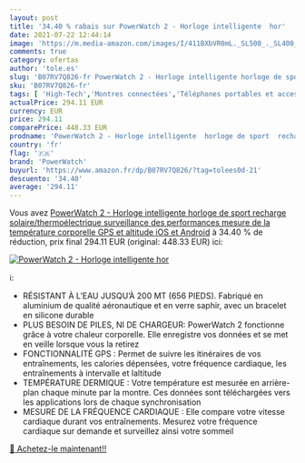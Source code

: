 ```yaml
---
layout: post
title: '34.40 % rabais sur PowerWatch 2 - Horloge intelligente  hor'
date: 2021-07-22 12:44:14
image: 'https://m.media-amazon.com/images/I/411BXbVR0mL._SL500_._SL400_.jpg'
comments: true
category: ofertas
author: 'tole.es'
slug: 'B07RV7Q826-fr PowerWatch 2 - Horloge intelligente horloge de sport...'
sku: 'B07RV7Q826-fr'
tags: [ 'High-Tech','Montres connectées','Téléphones portables et accessoires','powerwatch', ]
actualPrice: 294.11 EUR
currency: EUR
price: 294.11
comparePrice: 448.33 EUR
prodname: 'PowerWatch 2 - Horloge intelligente  horloge de sport  recharge solaire/thermoélectrique  surveillance des performances  mesure de la température corporelle  GPS et altitude  iOS et Android'
country: 'fr'
flag: '🇫🇷'
brand: 'PowerWatch'
buyurl: 'https://www.amazon.fr/dp/B07RV7Q826/?tag=tolees0d-21'
descuento: '34.40'
average: '294.11'
---
```


Vous avez [PowerWatch 2 - Horloge intelligente  horloge de sport  recharge solaire/thermoélectrique  surveillance des performances  mesure de la température corporelle  GPS et altitude  iOS et Android](https://www.amazon.fr/dp/B07RV7Q826/?tag=tolees0d-21)  à  34.40 % de réduction, prix final  294.11 EUR (original: 448.33 EUR) ici:

[![PowerWatch 2 - Horloge intelligente  hor](https://m.media-amazon.com/images/I/411BXbVR0mL._SL500_._SL400_.jpg)](https://www.amazon.fr/dp/B07RV7Q826/?tag=tolees0d-21)

ℹ️:

- RÉSISTANT À L’EAU JUSQU’À 200 MT (656 PIEDS). Fabriqué en aluminium de qualité aéronautique et en verre saphir, avec un bracelet en silicone durable
- PLUS BESOIN DE PILES, NI DE CHARGEUR: PowerWatch 2 fonctionne grâce à votre chaleur corporelle. Elle enregistre vos données et se met en veille lorsque vous la retirez
- FONCTIONNALITÉ GPS : Permet de suivre les itinéraires de vos entraînements, les calories dépensées, votre fréquence cardiaque, les entraînements à intervalle et laltitude
- TEMPÉRATURE DERMIQUE : Votre température est mesurée en arrière-plan chaque minute par la montre. Ces données sont téléchargées vers les applications lors de chaque synchronisation
- MESURE DE LA FRÉQUENCE CARDIAQUE : Elle compare votre vitesse cardiaque durant vos entraînements. Mesurez votre fréquence cardiaque sur demande et surveillez ainsi votre sommeil

[🛒 Achetez-le maintenant!!](https://www.amazon.fr/dp/B07RV7Q826/?tag=tolees0d-21)
